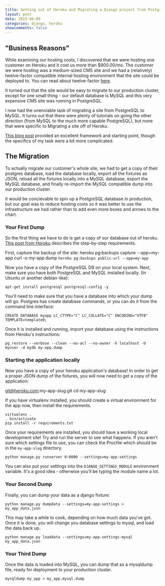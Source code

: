 ```yaml
---
title: Getting out of Heroku and Migrating a Django project from PostgreSQL to MySQL
layout: post
date: 2015-06-09
categories: django, heroku
showcomments: false
---
```


## "Business Reasons"

While examining our hosting costs, I discovered that we were hosting one customer on Heroku and it cost us more than $900.00/mo.  The customer we were hosting was a medium-sized CMS site and we had a (relatively) twelve-factor compatible internal hosting environment that the site could be deployed to.  You can read about twelve-factor [here](http://12factor.net/).

It turned out that the site would be easy to migrate to our production cluster, except for one small thing - our default database is MySQL and this very expensive CMS site was running in PostgreSQL.

I now had the unenviable task of migrating a site from PostgreSQL to MySQL.  It turns out that there were plenty of tutorials on going the other direction (from MySQL to the much more capable PostgreSQL), but none that were specific to Migrating a site off of Heroku.  

[This blog post](https://www.calazan.com/migrating-django-app-from-mysql-to-postgresql/) provided an excellent framework and starting point, though the specifics of my task were a bit more complicated.

## The Migration

To actually migrate our customer's whole site, we had to get a copy of their postgres database, load the database locally, export all the fixtures as JSON, reload all the fixtures locally into a MySQL database, export the MySQL database, and finally re-import the MySQL compatible dump into our production cluster.  

It would be concievable to spin up a PostgreSQL database in production, but our goal was to reduce hosting costs so it was better to use the infrastructure we had rather than to add even more boxes and arrows to the chart.

### Your First Dump

So the first thing we have to do is get a copy of our database out of heroku.  [This post from Heroku](https://devcenter.heroku.com/articles/heroku-postgres-import-export) describes the step-by-step requirements.


First, capture the backup of the site:
    heroku pg:backups capture --app=my-app
    curl -o my-app.dump `heroku pg:backups public-url --app=my-app`

Now you have a copy of the PostgreSQL DB on your local system.  Next, make sure you have both PostgreSQL and MySQL installed locally. (In Ubuntu or another debian-like): 

    apt-get install postgresql postgresql-config -y

You'll need to make sure that you have a database into which your dump will go.  Postgres has create database commands, or you can do it from the command line interface:

    CREATE DATABASE myapp LC_CTYPE="C" LC_COLLATE="C" ENCODING="UTF8" TEMPLATE=template0;

Once it is installed and running, import your database using the instructions from Heroku's instructions:

    pg_restore --verbose --clean --no-acl --no-owner -h localhost -U myuser -d mydb my-app.dump

### Starting the application locally

Now you have a copy of your heroku application's database!  In order to get a proper JSON dump of the fixtures, you will now need to get a copy of the application:

   git@heroku.com:my-app-slug.git 
   cd my-app-slug

If you have virtualenv installed, you should create a virtual environment for the app now, then install the requirements.

    virtualenv .
    . bin/activate
    pip install -r requirements.txt

Once your requirements are installed, you should have a working local development site!  Try and run the server to see what happens.  If you aren't sure which settings file to use, you can check the Procfile which should be in the `my-app-slug` directory.

    python manage.py runserver 0:8000 --settings=my-app-settings

You can also put your settings into the `DJANGO_SETTINGS_MODULE` environment variable.  It's a good idea - otherwise you'll be typing the module name a lot.

### Your Second Dump

Finally, you can dump your data as a django fixture:
   
    python manage.py dumpdata --settings=my-app-settings > my_app_data.json

This may take a while to cook, depending on how much data you've got.  Once it is done, you will change you database settings to mysql, and load the data back up.

    python manage.py loaddata --settings=my-app-settings-mysql my_app_data.json

### Your Third Dump

Once the data is loaded into MySQL, you can dump that as a mysqldump file, ready for deployment to your production cluster.

    mysqldump my_app > my_app.mysql.dump


